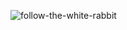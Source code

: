 ![follow-the-white-rabbit](https://user-images.githubusercontent.com/112183271/186983772-4fc57a94-4aca-4118-8b62-e0b6203cb461.gif)